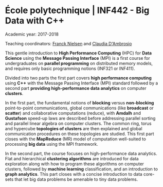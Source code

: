 # École polytechnique | INF442 - Big Data with C++

Academic year: 2017-2018

Teaching coordinators: [Franck Nielsen](https://www.lix.polytechnique.fr/~nielsen/) and [Claudia D'Ambrosio](http://www.lix.polytechnique.fr/Labo/Claudia.D'Ambrosio/)

This gentle introduction to **High Performance Computing** (HPC) for **Data Science** using the **Message Passing Interface** (MPI) is a first course for undergraduates on **parallel programming** on distributed memory models, and requires only basic programming notions (INF321  or INF411).

Divided into two parts the first part covers **high performance computing** using **C++** with the Message Passing Interface (MPI) standard followed by a second part **providing high-performance data analytics** on computer **clusters**.

In the first part, the fundamental notions of **blocking** versus **non-blocking** point-to-point communications, global communications (like **broadcast** or **scatter**) and collaborative computations (reduce), with **Amdalh** and **Gustafson** speed-up laws are described before addressing parallel sorting and parallel linear algebra on computer clusters. The common ring, torus and hypercube **topologies of clusters** are then explained and global communication procedures on these topologies are studied. This first part closes with the **MapReduce** (MR) model of computation well-suited to processing **big data** using the MPI framework.

In the second part, the course focuses on high-performance data analytics. Flat and hierarchical **clustering algorithms** are introduced for data exploration along with how to program these algorithms on computer clusters, followed by **machine learning** classification, and an introduction to **graph analytics**. This part closes with a concise introduction to data core-sets that let big data problems be amenable to tiny data problems.



